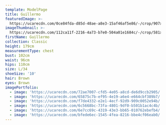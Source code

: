 ```yaml
---
template: ModelPage
title: Guillermo
featuredImage: >-
  https://ucarecdn.com/0ce84fda-d85d-48ae-a8e3-15af46af5e86/-/crop/907x551/0,178/-/preview/
imageThumbnail: >-
  https://ucarecdn.com/112ca11f-2216-4a73-b7e0-504a01e1684c/-/crop/581x769/221,209/-/preview/
firstName: Guillermo
collection: Classic
height: 179cm
measurementType: chest
bust: 102cm
waist: 96cm
hips: 110cm
size: L/34
shoeSize: '10'
hair: Brown
eyes: Brown
imagePortfolio:
  - image: 'https://ucarecdn.com/72ae7007-cfd5-4e05-a8cd-de6d9ccb2905/'
  - image: 'https://ucarecdn.com/65875c7b-ef95-4e19-a6e4-e664cbf389b7/'
  - image: 'https://ucarecdn.com/f7de4332-e2e1-4ecf-92d9-909c0052e94b/'
  - image: 'https://ucarecdn.com/6c5668bc-73fa-4801-9df0-b501b1ac4c4b/'
  - image: 'https://ucarecdn.com/6e7cc69c-4319-43e3-bb65-010762ebefb4/'
  - image: 'https://ucarecdn.com/bfede6ec-1545-4fea-8216-bbe4cf06eab0/'
---
```


